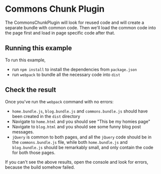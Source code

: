 # Commons Chunk Plugin

The CommonsChunkPlugin will look for reused code and will create a separate bundle with common code. Then we'll load the common code into the page first and load in page specific code after that.


## Running this example

To run this example, 

* run `npm install` to install the dependencies from `package.json`
* run `webpack` to bundle all the necessary code into `dist`

## Check the result

Once you've run the `webpack` command with no errors:

* `home.bundle.js`, `blog.bundle.js` and `commons.bundle.js` should have been created in the `dist` directory
* Navigate to `home.html` and you should see "This be my homies page"
* Navigate to `blog.html` and you should see some funny blog post messages.
* `jQuery` is common to both pages, and all the `jQuery` code should be in the `commons.bundle.js` file, while both `home.bundle.js` and `blog.bundle.js` should be remarkably small, and only contain the code for both those pages.

If you can't see the above results, open the console and look for errors, because the build somehow failed.